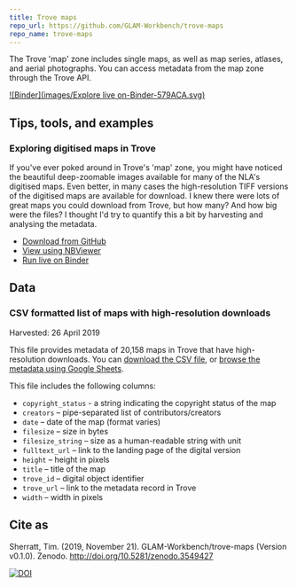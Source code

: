 ```yaml
---
title: Trove maps
repo_url: https://github.com/GLAM-Workbench/trove-maps
repo_name: trove-maps
---
```


The Trove 'map' zone includes single maps, as well as map series, atlases, and aerial photographs. You can access metadata from the map zone through the Trove API.

[![Binder](images/Explore live on-Binder-579ACA.svg)](https://mybinder.org/v2/gh/GLAM-Workbench/trove-maps/master)

## Tips, tools, and examples

### Exploring digitised maps in Trove
If you've ever poked around in Trove's 'map' zone, you might have noticed the beautiful deep-zoomable images available for many of the NLA's digitised maps. Even better, in many cases the high-resolution TIFF versions of the digitised maps are available for download. I knew there were lots of great maps you could download from Trove, but how many? And how big were the files? I thought I'd try to quantify this a bit by harvesting and analysing the metadata.

* [Download from GitHub](https://github.com/GLAM-Workbench/trove-maps/blob/master/Exploring-digitised-maps.ipynb)
* [View using NBViewer](https://nbviewer.jupyter.org/github/GLAM-Workbench/trove-maps/blob/master/Exploring-digitised-maps.ipynb)
* [Run live on Binder](https://mybinder.org/v2/gh/GLAM-Workbench/trove-maps/master?filepath=Exploring-digitised-maps.ipynb)

## Data

### CSV formatted list of maps with high-resolution downloads

Harvested: 26 April 2019

This file provides metadata of 20,158 maps in Trove that have high-resolution downloads. You can [download the CSV file](https://github.com/GLAM-Workbench/trove-maps/blob/master/single_maps.csv), or [browse the metadata using Google Sheets](https://docs.google.com/spreadsheets/d/1yBPcCk9wIRovRacKbfrlyThWrzGXLF79Lr0GIQbaO9Y/edit?usp=sharing).

This file includes the following columns:

+ `copyright_status` - a string indicating the copyright status of the map
+ `creators` – pipe-separated list of contributors/creators
+ `date` – date of the map (format varies)
+ `filesize` – size in bytes
+ `filesize_string` – size as a human-readable string with unit
+ `fulltext_url` – link to the landing page of the digital version
+ `height` – height in pixels
+ `title` – title of the map
+ `trove_id` – digital object identifier
+ `trove_url` – link to the metadata record in Trove
+ `width` – width in pixels

## Cite as

Sherratt, Tim. (2019, November 21). GLAM-Workbench/trove-maps (Version v0.1.0). Zenodo. <http://doi.org/10.5281/zenodo.3549427>

[![DOI](https://zenodo.org/badge/DOI/10.5281/zenodo.3549427.svg)](https://doi.org/10.5281/zenodo.3549427)
